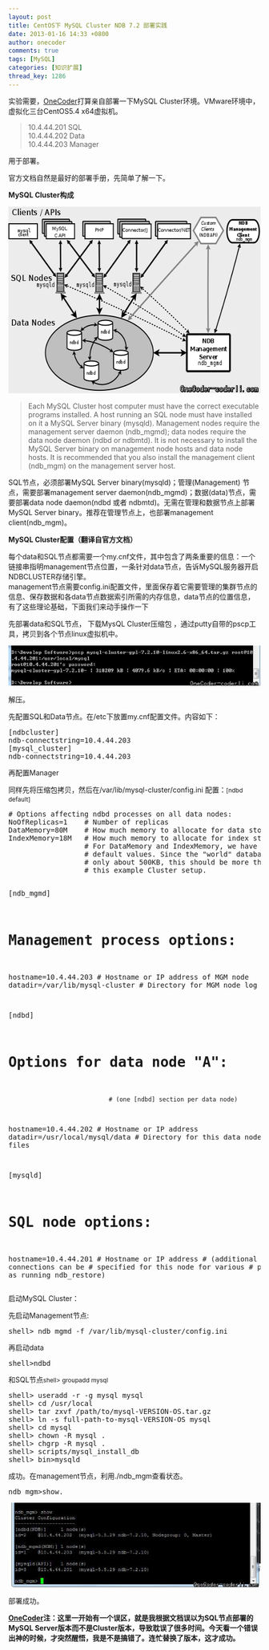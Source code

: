 ```yaml
---
layout: post
title: CentOS下 MySQL Cluster NDB 7.2 部署实践
date: 2013-01-16 14:33 +0800
author: onecoder
comments: true
tags: [MySQL]
categories: [知识扩展]
thread_key: 1286
---
```

<p>
	实验需要，<a href="http://www.coderli.com">OneCoder</a>打算亲自部署一下MySQL Cluster环境。VMware环境中，虚拟化三台CentOS5.4 x64虚拟机。</p>
<blockquote>
	<p>
		10.4.44.201 SQL<br />
		10.4.44.202 Data<br />
		10.4.44.203 Manager</p>
</blockquote>
<p>
	用于部署。</p>
<p>
	官方文档自然是最好的部署手册，先简单了解一下。</p>
<p>
	<strong>MySQL Cluster构成</strong></p>
<p style="text-align: center;">
	<img alt="" src="/images/oldposts/PrQHF.jpg" style="width: 583px; height: 372px;" /></p>
<blockquote>
	<p>
		Each MySQL Cluster host computer must have the correct executable programs installed. A host running an SQL node must have installed on it a MySQL Server binary (mysqld). Management nodes require the management server daemon (ndb_mgmd); data nodes require the data node daemon (ndbd or ndbmtd). It is not necessary to install the MySQL Server binary on management node hosts and data node hosts. It is recommended that you also install the management client (ndb_mgm) on the management server host.</p>
</blockquote>
<p>
	SQL节点，必须部署MySQL Server binary(mysqld)；管理(Management) 节点，需要部署management server daemon(ndb_mgmd)；数据(data)节点，需要部署data node daemon(ndbd 或者 ndbmtd)。无需在管理和数据节点上部署MySQL Server binary。推荐在管理节点上，也部署management client(ndb_mgm)。</p>
<p>
	<strong>MySQL Cluster配置（翻译自官方文档）</strong></p>
<p>
	每个data和SQL节点都需要一个my.cnf文件，其中包含了两条重要的信息：一个链接串指明management节点位置，一条针对data节点，告诉MySQL服务器开启NDBCLUSTER存储引擎。<br />
	management节点需要config.ini配置文件，里面保存着它需要管理的集群节点的信息、保存数据和各data节点数据索引所需的内存信息，data节点的位置信息，<br />
	有了这些理论基础，下面我们来动手操作一下</p>
<p>
	先部署data和SQL节点， 下载MysQL Cluster压缩包 ，通过putty自带的pscp工具，拷贝到各个节点linux虚拟机中。</p>
<p style="text-align: center;">
	<img alt="" src="/images/oldposts/MxanW.jpg" /></p>
<p>
	解压。</p>
<p>
	先配置SQL和Data节点。在/etc下放置my.cnf配置文件。内容如下：</p>
<pre class="brush:plain;first-line:1;pad-line-numbers:true;highlight:null;collapse:false;">
[ndbcluster]
ndb-connectstring=10.4.44.203
[mysql_cluster]
ndb-connectstring=10.4.44.203
</pre>
<p>
	再配置Manager</p>
<p>
	同样先将压缩包拷贝，然后在/var/lib/mysql-cluster/config.ini 配置：<span style="font-size: 12px;">[ndbd default]</span></p>
<pre class="brush:plain;first-line:1;pad-line-numbers:true;highlight:null;collapse:false;">
# Options affecting ndbd processes on all data nodes:
NoOfReplicas=1    # Number of replicas
DataMemory=80M    # How much memory to allocate for data storage
IndexMemory=18M   # How much memory to allocate for index storage
                  # For DataMemory and IndexMemory, we have used the
                  # default values. Since the &quot;world&quot; database takes up
                  # only about 500KB, this should be more than enough for
                  # this example Cluster setup.

[ndb_mgmd]

# Management process options:
hostname=10.4.44.203           # Hostname or IP address of MGM node
datadir=/var/lib/mysql-cluster  # Directory for MGM node log files

[ndbd]
# Options for data node &quot;A&quot;:
                                # (one [ndbd] section per data node)
hostname=10.4.44.202          # Hostname or IP address
datadir=/usr/local/mysql/data   # Directory for this data node&#39;s data files

[mysqld]
# SQL node options:
hostname=10.4.44.201          # Hostname or IP address
                                            # (additional mysqld connections can be
                                        # specified for this node for various
                                                # purposes such as running ndb_restore)
</pre>
<p>
	启动MySQL Cluster：</p>
<p>
	先启动Management节点:</p>
<pre class="brush:shell;first-line:1;pad-line-numbers:true;highlight:null;collapse:false;">
shell&gt; ndb_mgmd -f /var/lib/mysql-cluster/config.ini
</pre>
<p>
	再启动data</p>
<pre class="brush:shell;first-line:1;pad-line-numbers:true;highlight:null;collapse:false;">
shell&gt;ndbd
</pre>
<p>
	和SQL节点<span style="font-size: 12px;">shell&gt; groupadd mysql</span></p>
<pre class="brush:shell;first-line:1;pad-line-numbers:true;highlight:null;collapse:false;">
shell&gt; useradd -r -g mysql mysql
shell&gt; cd /usr/local
shell&gt; tar zxvf /path/to/mysql-VERSION-OS.tar.gz
shell&gt; ln -s full-path-to-mysql-VERSION-OS mysql
shell&gt; cd mysql
shell&gt; chown -R mysql .
shell&gt; chgrp -R mysql .
shell&gt; scripts/mysql_install_db
shell&gt; bin&gt;mysqld
</pre>
<p>
	成功。在management节点，利用./ndb_mgm查看状态。</p>
<pre class="brush:shell;first-line:1;pad-line-numbers:true;highlight:null;collapse:false;">
ndb_mgm&gt;show.</pre>
<p style="text-align: center;">
	<img alt="" src="/images/oldposts/5ZH0A.jpg" /></p>
<p>
	部署成功。</p>
<p>
	<strong><a href="http://www.coderli.com">OneCoder</a>注：这里一开始有一个误区，就是我根据文档误以为SQL节点部署的MySQL Server版本而不是Cluster版本，导致耽误了很多时间。今天看一个错误出神的时候，才突然醒悟，我是不是搞错了。连忙替换了版本，这才成功。</strong></p>

